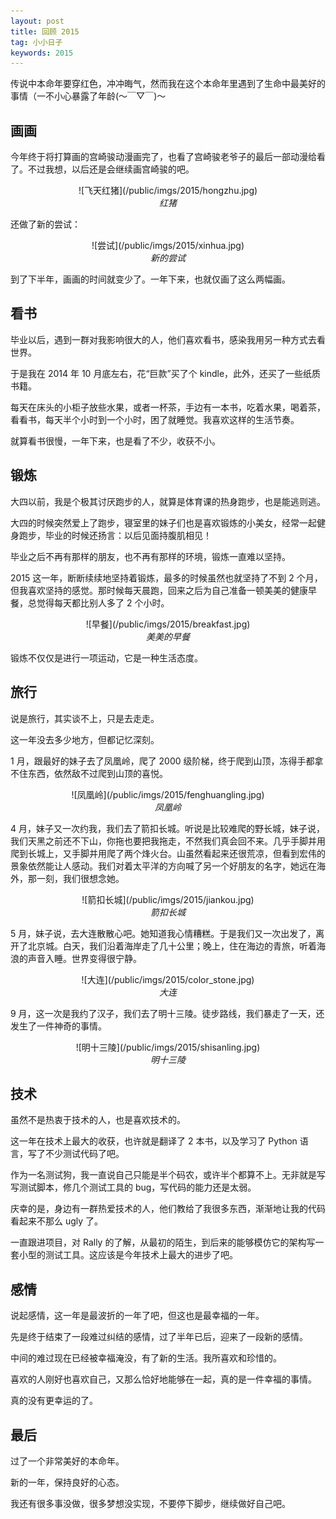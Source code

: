 ```yaml
---
layout: post
title: 回顾 2015
tag: 小小日子
keywords: 2015
---
```


传说中本命年要穿红色，冲冲晦气，然而我在这个本命年里遇到了生命中最美好的事情（一不小心暴露了年龄(～￣▽￣)～

## 画画

今年终于将打算画的宫崎骏动漫画完了，也看了宫崎骏老爷子的最后一部动漫给看了。不过我想，以后还是会继续画宫崎骏的吧。

<center>![飞天红猪](/public/imgs/2015/hongzhu.jpg)</center>
<center><i>红猪</i></center>

还做了新的尝试：

<center>![尝试](/public/imgs/2015/xinhua.jpg)</center>
<center><i>新的尝试</i></center>

到了下半年，画画的时间就变少了。一年下来，也就仅画了这么两幅画。

## 看书

毕业以后，遇到一群对我影响很大的人，他们喜欢看书，感染我用另一种方式去看世界。

于是我在 2014 年 10 月底左右，花“巨款”买了个 kindle，此外，还买了一些纸质书籍。

每天在床头的小柜子放些水果，或者一杯茶，手边有一本书，吃着水果，喝着茶，看看书，每天半个小时到一个小时，困了就睡觉。我喜欢这样的生活节奏。

就算看书很慢，一年下来，也是看了不少，收获不小。

## 锻炼

大四以前，我是个极其讨厌跑步的人，就算是体育课的热身跑步，也是能逃则逃。

大四的时候突然爱上了跑步，寝室里的妹子们也是喜欢锻炼的小美女，经常一起健身跑步，毕业的时候还扬言：以后见面持腹肌相见！

毕业之后不再有那样的朋友，也不再有那样的环境，锻炼一直难以坚持。

2015 这一年，断断续续地坚持着锻炼，最多的时候虽然也就坚持了不到 2 个月，但我喜欢坚持的感觉。那时候每天晨跑，回来之后为自己准备一顿美美的健康早餐，总觉得每天都比别人多了 2 个小时。

<center>![早餐](/public/imgs/2015/breakfast.jpg)</center>
<center><i>美美的早餐</i></center>

锻炼不仅仅是进行一项运动，它是一种生活态度。

## 旅行

说是旅行，其实谈不上，只是去走走。

这一年没去多少地方，但都记忆深刻。

1 月，跟最好的妹子去了凤凰岭，爬了 2000 级阶梯，终于爬到山顶，冻得手都拿不住东西，依然敌不过爬到山顶的喜悦。

<center>![凤凰岭](/public/imgs/2015/fenghuangling.jpg)</center>
<center><i>凤凰岭</i></center>

4 月，妹子又一次约我，我们去了箭扣长城。听说是比较难爬的野长城，妹子说，我们天黑之前还不下山，你拖也要把我拖走，不然我们真会回不来。几乎手脚并用爬到长城上，又手脚并用爬了两个烽火台。山虽然看起来还很荒凉，但看到宏伟的景象依然能让人感动。我们对着太平洋的方向喊了另一个好朋友的名字，她远在海外，那一刻，我们很想念她。

<center>![箭扣长城](/public/imgs/2015/jiankou.jpg)</center>
<center><i>箭扣长城</i></center>

5 月，妹子说，去大连散散心吧。她知道我心情糟糕。于是我们又一次出发了，离开了北京城。白天，我们沿着海岸走了几十公里；晚上，住在海边的青旅，听着海浪的声音入睡。世界变得很宁静。

<center>![大连](/public/imgs/2015/color_stone.jpg)</center>
<center><i>大连</i></center>

9 月，这一次是我约了汉子，我们去了明十三陵。徒步路线，我们暴走了一天，还发生了一件神奇的事情。

<center>![明十三陵](/public/imgs/2015/shisanling.jpg)</center>
<center><i>明十三陵</i></center>

## 技术

虽然不是热衷于技术的人，也是喜欢技术的。

这一年在技术上最大的收获，也许就是翻译了 2 本书，以及学习了 Python 语言，写了不少测试代码了吧。

作为一名测试狗，我一直说自己只能是半个码农，或许半个都算不上。无非就是写写测试脚本，修几个测试工具的 bug，写代码的能力还是太弱。

庆幸的是，身边有一群热爱技术的人，他们教给了我很多东西，渐渐地让我的代码看起来不那么 ugly 了。

一直跟进项目，对 Rally 的了解，从最初的陌生，到后来的能够模仿它的架构写一套小型的测试工具。这应该是今年技术上最大的进步了吧。

## 感情

说起感情，这一年是最波折的一年了吧，但这也是最幸福的一年。

先是终于结束了一段难过纠结的感情，过了半年已后，迎来了一段新的感情。

中间的难过现在已经被幸福淹没，有了新的生活。我所喜欢和珍惜的。

喜欢的人刚好也喜欢自己，又那么恰好地能够在一起，真的是一件幸福的事情。

真的没有更幸运的了。

## 最后

过了一个非常美好的本命年。

新的一年，保持良好的心态。

我还有很多事没做，很多梦想没实现，不要停下脚步，继续做好自己吧。
